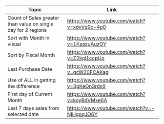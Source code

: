 | Topic | Link |
| ----- | ---- |
|Count of Sales greater than value on single day for 2 regions|	https://www.youtube.com/watch?v=xdvVz9o-4p0|
 |Sort with Month in visual|	https://www.youtube.com/watch?v=1KzaxuAuzOY|
 | Sort by Fiscal Month | https://www.youtube.com/watch?v=Z2kqi1ccpUo |
| Last Purchase Date | https://www.youtube.com/watch?v=gcW20FCAKag |
| Use of ALL in getting the difference | https://www.youtube.com/watch?v=3gKeOn3rdx0 |
| First day of Current Month | https://www.youtube.com/watch?v=koyBdVMxe6A |
| Last 7 days sales from selected date | https://www.youtube.com/watch?v=-NjHgoqJO6Y |
